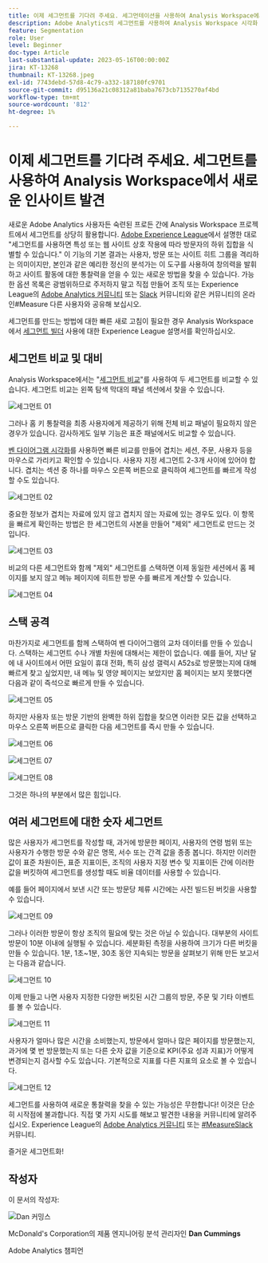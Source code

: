 ```yaml
---
title: 이제 세그먼트를 기다려 주세요. 세그먼테이션을 사용하여 Analysis Workspace에서 새로운 인사이트 발견
description: Adobe Analytics의 세그먼트를 사용하여 Analysis Workspace 시각화 및 자유 형식 테이블에서 새로운 통찰력을 발견하는 방법에 대해 알아봅니다.
feature: Segmentation
role: User
level: Beginner
doc-type: Article
last-substantial-update: 2023-05-16T00:00:00Z
jira: KT-13268
thumbnail: KT-13268.jpeg
exl-id: 7743debd-57d8-4c79-a332-187180fc9701
source-git-commit: d95136a21c08312a81baba7673cb7135270af4bd
workflow-type: tm+mt
source-wordcount: '812'
ht-degree: 1%

---
```


# 이제 세그먼트를 기다려 주세요. 세그먼트를 사용하여 Analysis Workspace에서 새로운 인사이트 발견

새로운 Adobe Analytics 사용자든 숙련된 프로든 간에 Analysis Workspace 프로젝트에서 세그먼트를 상당히 활용합니다. [Adobe Experience League](https://experienceleague.adobe.com/docs/analytics/components/segmentation/seg-overview.html?lang=en)에서 설명한 대로 &quot;세그먼트를 사용하면 특성 또는 웹 사이트 상호 작용에 따라 방문자의 하위 집합을 식별할 수 있습니다.&quot; 이 기능의 기본 결과는 사용자, 방문 또는 사이트 히트 그룹을 격리하는 의미이지만, 본인과 같은 예리한 정신의 분석가는 이 도구를 사용하여 창의력을 발휘하고 사이트 활동에 대한 통찰력을 얻을 수 있는 새로운 방법을 찾을 수 있습니다. 가능한 옵션 목록은 광범위하므로 주저하지 말고 직접 만들어 조직 또는 Experience League의 [Adobe Analytics 커뮤니티](https://experienceleaguecommunities.adobe.com/t5/adobe-analytics/ct-p/adobe-analytics-community) 또는 [Slack](https://www.measure.chat/) 커뮤니티와 같은 커뮤니티의 온라인#Measure 다른 사용자와 공유해 보십시오.

세그먼트를 만드는 방법에 대한 빠른 새로 고침이 필요한 경우 Analysis Workspace에서 [세그먼트 빌더](https://experienceleague.adobe.com/docs/analytics/components/segmentation/segmentation-workflow/seg-build.html?lang=en) 사용에 대한 Experience League 설명서를 확인하십시오.

## 세그먼트 비교 및 대비

Analysis Workspace에서는 &quot;[세그먼트 비교](https://experienceleague.adobe.com/docs/analytics/analyze/analysis-workspace/panels/segment-comparison/segment-comparison.html?lang=ko)&quot;를 사용하여 두 세그먼트를 비교할 수 있습니다. 세그먼트 비교는 왼쪽 탐색 막대의 패널 섹션에서 찾을 수 있습니다.

![세그먼트 01](assets/seg01.png)

그러나 홈 키 통찰력을 최종 사용자에게 제공하기 위해 전체 비교 패널이 필요하지 않은 경우가 있습니다. 감사하게도 일부 기능은 표준 패널에서도 비교할 수 있습니다.

[벤 다이어그램 시각화](https://experienceleague.adobe.com/docs/analytics/analyze/analysis-workspace/visualizations/venn.html?lang=ko)를 사용하면 빠른 비교를 만들어 겹치는 세션, 주문, 사용자 등을 마우스로 가리키고 확인할 수 있습니다. 사용자 지정 세그먼트 2-3개 사이에 있어야 합니다. 겹치는 섹션 중 하나를 마우스 오른쪽 버튼으로 클릭하여 세그먼트를 빠르게 작성할 수도 있습니다.

![세그먼트 02](assets/s02.png)

중요한 정보가 겹치는 자료에 있지 않고 겹치지 않는 자료에 있는 경우도 있다. 이 항목을 빠르게 확인하는 방법은 한 세그먼트의 사본을 만들어 &quot;제외&quot; 세그먼트로 만드는 것입니다.

![세그먼트 03](assets/s03.png)

비교의 다른 세그먼트와 함께 &quot;제외&quot; 세그먼트를 스택하면 이제 동일한 세션에서 홈 페이지를 보지 않고 메뉴 페이지에 히트한 방문 수를 빠르게 계산할 수 있습니다.

![세그먼트 04](assets/s04.png)

## 스택 공격

마찬가지로 세그먼트를 함께 스택하여 벤 다이어그램의 교차 데이터를 만들 수 있습니다. 스택하는 세그먼트 수나 개별 차원에 대해서는 제한이 없습니다. 예를 들어, 지난 달에 내 사이트에서 어떤 요일이 휴대 전화, 특히 삼성 갤럭시 A52s로 방문했는지에 대해 빠르게 찾고 싶었지만, 내 메뉴 및 영양 페이지는 보았지만 홈 페이지는 보지 못했다면 다음과 같이 즉석으로 빠르게 만들 수 있습니다.

![세그먼트 05](assets/s05.png)

하지만 사용자 또는 방문 기반의 완벽한 하위 집합을 찾으면 이러한 모든 값을 선택하고 마우스 오른쪽 버튼으로 클릭한 다음 세그먼트를 즉시 만들 수 있습니다.

![세그먼트 06](assets/s06.png)

![세그먼트 07](assets/s07.png)

![세그먼트 08](assets/s08.png)

그것은 하나의 부분에서 많은 힘입니다.

## 여러 세그먼트에 대한 숫자 세그먼트

많은 사용자가 세그먼트를 작성할 때, 과거에 방문한 페이지, 사용자의 연령 범위 또는 사용자가 수행한 방문 수와 같은 명목, 서수 또는 간격 값을 종종 봅니다. 하지만 이러한 값이 표준 차원이든, 표준 지표이든, 조직의 사용자 지정 변수 및 지표이든 간에 이러한 값을 버킷하여 세그먼트를 생성할 때도 비율 데이터를 사용할 수 있습니다.

예를 들어 페이지에서 보낸 시간 또는 방문당 체류 시간에는 사전 빌드된 버킷을 사용할 수 있습니다.

![세그먼트 09](assets/s09.png)

그러나 이러한 방문이 항상 조직의 필요에 맞는 것은 아닐 수 있습니다. 대부분의 사이트 방문이 10분 이내에 실행될 수 있습니다. 세분화된 측정을 사용하여 크기가 다른 버킷을 만들 수 있습니다. 1분, 1초~1분, 30초 동안 지속되는 방문을 살펴보기 위해 만든 보고서는 다음과 같습니다.

![세그먼트 10](assets/s10.png)

이제 만들고 나면 사용자 지정한 다양한 버킷된 시간 그룹의 방문, 주문 및 기타 이벤트를 볼 수 있습니다.

![세그먼트 11](assets/s11.png)

사용자가 얼마나 많은 시간을 소비했는지, 방문에서 얼마나 많은 페이지를 방문했는지, 과거에 몇 번 방문했는지 또는 다른 숫자 값을 기준으로 KPI(주요 성과 지표)가 어떻게 변경되는지 검사할 수도 있습니다. 기본적으로 지표를 다른 지표의 요소로 볼 수 있습니다.

![세그먼트 12](assets/s12.png)

세그먼트를 사용하여 새로운 통찰력을 찾을 수 있는 가능성은 무한합니다! 이것은 단순히 시작점에 불과합니다. 직접 몇 가지 시도를 해보고 발견한 내용을 커뮤니티에 알려주십시오. Experience League의 [Adobe Analytics 커뮤니티](https://experienceleaguecommunities.adobe.com/t5/adobe-analytics/ct-p/adobe-analytics-community) 또는 [#MeasureSlack](https://www.measure.chat/) 커뮤니티.

즐거운 세그먼트화!

## 작성자

이 문서의 작성자:

![Dan 커밍스](assets/seg13.png)

McDonald&#39;s Corporation의 제품 엔지니어링 분석 관리자인 **Dan Cummings**

Adobe Analytics 챔피언
